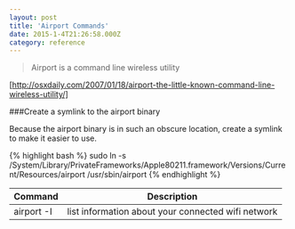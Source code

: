 ```yaml
---
layout: post
title: 'Airport Commands'
date: 2015-1-4T21:26:58.000Z
category: reference
---
```


> Airport is a command line wireless utility

[http://osxdaily.com/2007/01/18/airport-the-little-known-command-line-wireless-utility/]

###Create a symlink to the airport binary

Because the airport binary is in such an obscure location, create a symlink to make it easier to use.

{% highlight bash %}
sudo ln -s /System/Library/PrivateFrameworks/Apple80211.framework/Versions/Current/Resources/airport /usr/sbin/airport
{% endhighlight %}


| Command       | Description  |
| ------------- | -------------|
| airport -I         | list information about your connected wifi network |
